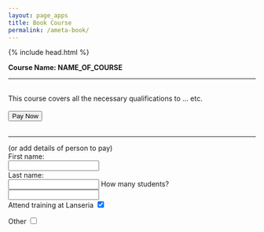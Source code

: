 ```yaml
---
layout: page_apps
title: Book Course
permalink: /ameta-book/
---
```

{% include head.html %}
<p>
<strong>Course Name: NAME_OF_COURSE</strong>
<hr>
<br>
This course covers all the necessary qualifications to ... etc.
<br>
<br>
<button>Pay Now</button>
<br>
<br>
<hr>

</p>
(or add details of person to pay)
<form> First name:<br>
  <input type="text" name="firstname"><br>
  Last name:<br>
  <input type="text" name="lastname">
 How many students?
 <input type="text" name="How many students?"><br>
<form>
<div>
<label class="cont">Attend training at Lanseria
  <input type="checkbox" checked="checked">
  <span class="checkmark"></span>
</label>

<label class="cont">Other
  <input type="checkbox">
  <span class="checkmark"></span>
</label>
</div>
